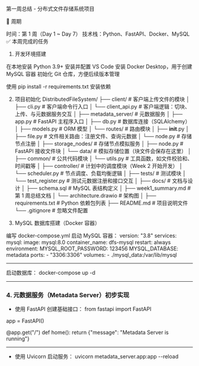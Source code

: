 第一周总结 - 分布式文件存储系统项目

📅 周期

时间：第 1 周（Day 1 ~ Day 7）
技术栈：Python、FastAPI、Docker、MySQL
✅ 本周完成的任务

1. 开发环境搭建

在本地安装 Python 3.9+
安装并配置 VS Code
安装 Docker Desktop，用于创建 MySQL 容器
初始化 Git 仓库，方便后续版本管理



使用 pip install -r requirements.txt 安装依赖

2. 项目初始化
DistributedFileSystem/
├── client/                           # 客户端上传文件的模块
│   ├── cli.py                        # 客户端命令行入口
│   └── client_api.py                 # 客户端逻辑：切块、上传、与元数据服务交互
│
├── metadata_server/                 # 元数据服务
│   ├── app.py                        # FastAPI 主程序入口
│   ├── db.py                         # 数据库连接（SQLAlchemy）
│   ├── models.py                     # ORM 模型
│   └── routes/                       # 路由模块
│       ├── __init__.py
│       ├── file.py                  # 文件相关路由：注册文件、查询元数据
│       └── node.py                  # 存储节点注册
│
├── storage_nodes/                   # 存储节点模拟服务
│   ├── node.py                      # FastAPI 接收文件块
│   └── data/                        # 模拟存储位置（块文件会保存在这里）
│
├── common/                          # 公共代码模块
│   └── utils.py                     # 工具函数，如文件校验和、时间戳等
│
├── controller/                      # 计划中的调度模块（Week 2 开始开发）
│   └── scheduler.py                 # 节点调度、负载均衡逻辑
│
├── tests/                           # 测试模块
│   └── test_register.py             # 测试元数据注册和接口交互
│
├── docs/                            # 文档与设计
│   ├── schema.sql                   # MySQL 表结构定义
│   ├── week1_summary.md             # 第 1 周总结文档
│   └── architecture.drawio          # 架构图
│
├── requirements.txt                 # Python 依赖包列表
├── README.md                        # 项目说明文件
└── .gitignore                       # 忽略文件配置



3. MySQL 数据库搭建（Docker 容器）

编写 docker-compose.yml 启动 MySQL 容器：
version: "3.8"
services:
  mysql:
    image: mysql:8.0
    container_name: dfs-mysql
    restart: always
    environment:
      MYSQL_ROOT_PASSWORD: 123456
      MYSQL_DATABASE: metadata
    ports:
      - "3306:3306"
    volumes:
      - ./mysql_data:/var/lib/mysql
      
---

启动数据库：
    docker-compose up -d

---

### 4. 元数据服务（Metadata Server）初步实现
- 使用 FastAPI 创建基础接口：
from fastapi import FastAPI

app = FastAPI()

@app.get("/")
def home():
    return {"message": "Metadata Server is running"}

---

- 使用 Uvicorn 启动服务：
uvicorn metadata_server.app:app --reload